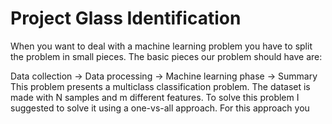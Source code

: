 Project Glass Identification
============================

When you want to deal with a machine learning problem you have to split the problem in small pieces. The basic pieces our problem should have are:

Data collection			->			Data processing				->		Machine learning phase			-> 			Summary			
This problem presents a multiclass classification problem. The dataset is made with N samples and m different features. To solve this problem I suggested to solve it using a one-vs-all approach. For this approach you 